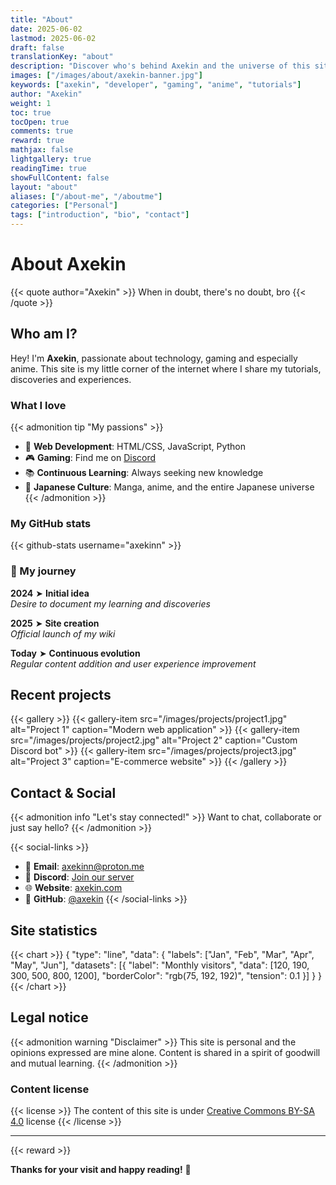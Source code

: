 ```yaml
---
title: "About"
date: 2025-06-02
lastmod: 2025-06-02
draft: false
translationKey: "about"
description: "Discover who's behind Axekin and the universe of this site"
images: ["/images/about/axekin-banner.jpg"]
keywords: ["axekin", "developer", "gaming", "anime", "tutorials"]
author: "Axekin"
weight: 1
toc: true
tocOpen: true
comments: true
reward: true
mathjax: false
lightgallery: true
readingTime: true
showFullContent: false
layout: "about"
aliases: ["/about-me", "/aboutme"]
categories: ["Personal"]
tags: ["introduction", "bio", "contact"]
---
```


# About Axekin

{{< quote author="Axekin" >}}
When in doubt, there's no doubt, bro
{{< /quote >}}

## Who am I?

Hey! I'm **Axekin**, passionate about technology, gaming and especially anime. This site is my little corner of the internet where I share my tutorials, discoveries and experiences.

### What I love

{{< admonition tip "My passions" >}}
- 🚀 **Web Development**: HTML/CSS, JavaScript, Python 
- 🎮 **Gaming**: Find me on [Discord](https://discord.gg/axekin)
- 📚 **Continuous Learning**: Always seeking new knowledge
- 🎌 **Japanese Culture**: Manga, anime, and the entire Japanese universe
{{< /admonition >}}

### My GitHub stats

{{< github-stats username="axekinn" >}}

### 🚀 My journey

**2024** ➤ **Initial idea**  
*Desire to document my learning and discoveries*

**2025** ➤ **Site creation**  
*Official launch of my wiki*

**Today** ➤ **Continuous evolution**  
*Regular content addition and user experience improvement*

## Recent projects

{{< gallery >}}
{{< gallery-item src="/images/projects/project1.jpg" alt="Project 1" caption="Modern web application" >}}
{{< gallery-item src="/images/projects/project2.jpg" alt="Project 2" caption="Custom Discord bot" >}}
{{< gallery-item src="/images/projects/project3.jpg" alt="Project 3" caption="E-commerce website" >}}
{{< /gallery >}}

## Contact & Social

{{< admonition info "Let's stay connected!" >}}
Want to chat, collaborate or just say hello?
{{< /admonition >}}

{{< social-links >}}
- 📧 **Email**: [axekinn@proton.me](mailto:axekinn@proton.me)
- 💬 **Discord**: [Join our server](https://discord.gg/axekin)
- 🌐 **Website**: [axekin.com](https://axekin.com)
- 🐙 **GitHub**: [@axekin](https://github.com/axekinn)
{{< /social-links >}}

## Site statistics

{{< chart >}}
{
  "type": "line",
  "data": {
    "labels": ["Jan", "Feb", "Mar", "Apr", "May", "Jun"],
    "datasets": [{
      "label": "Monthly visitors",
      "data": [120, 190, 300, 500, 800, 1200],
      "borderColor": "rgb(75, 192, 192)",
      "tension": 0.1
    }]
  }
}
{{< /chart >}}

## Legal notice

{{< admonition warning "Disclaimer" >}}
This site is personal and the opinions expressed are mine alone. Content is shared in a spirit of goodwill and mutual learning.
{{< /admonition >}}

### Content license

{{< license >}}
The content of this site is under [Creative Commons BY-SA 4.0](https://creativecommons.org/licenses/by-sa/4.0/) license
{{< /license >}}

---

{{< reward >}}

**Thanks for your visit and happy reading!** 🚀
````
